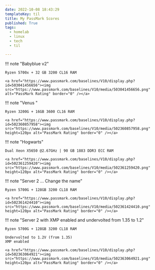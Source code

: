 ```yaml
---
date: 2022-10-08 18:43:29
templateKey: til
title: My PassMark Scores
published: True
tags:
  - homelab
  - linux
  - tech
  - til

---
```


!!! note "Babyblue v2"

    Ryzen 5700x + 32 GB 3200 CL16 RAM

    <a href="https://www.passmark.com/baselines/V10/display.php?id=503041456656"><img src="https://www.passmark.com/baselines/V10/media/503041456656.png" alt="PassMark Rating" border="0" /></a>

!!! note "Venus "

    Ryzen 3200G + 16GB 3600 CL16 RAM

    <a href="https://www.passmark.com/baselines/V10/display.php?id=502360857958"><img src="https://www.passmark.com/baselines/V10/media/502360857958.png" height=120px alt="PassMark Rating" border="0" /></a>

!!! note "Hogwarts"

    Dual Xeon X5650 @2.67GHz | 90 GB 1883 DDR3 ECC RAM

    <a href="https://www.passmark.com/baselines/V10/display.php?id=502361259420"><img src="https://www.passmark.com/baselines/V10/media/502361259420.png" height=120px alt="PassMark Rating" border="0" /></a>


!!! note "Server 2 ... Change the name"

    Ryzen 5700G + 128GB 3200 CL18 RAM

    <a href="https://www.passmark.com/baselines/V10/display.php?id=502361424410"><img src="https://www.passmark.com/baselines/V10/media/502361424410.png" height=120px alt="PassMark Rating" border="0" /></a>

!!! note "Server 2 with XMP enabled and undervolted from 1.35 to 1.2"

    Ryzen 5700G + 128GB 3200 CL18 RAM

    Undervolted to 1.2V (from 1.35)
    XMP enabled

    <a href="https://www.passmark.com/baselines/V10/display.php?id=502363064921"><img src="https://www.passmark.com/baselines/V10/media/502363064921.png" height=120px alt="PassMark Rating" border="0" /></a>
